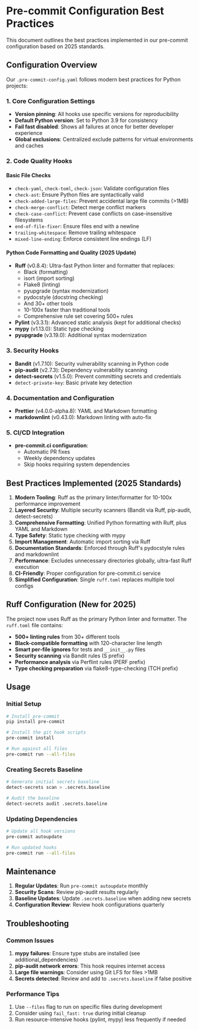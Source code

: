 # Pre-commit Configuration Best Practices

This document outlines the best practices implemented in our pre-commit configuration based on 2025 standards.

## Configuration Overview

Our `.pre-commit-config.yaml` follows modern best practices for Python projects:

### 1. **Core Configuration Settings**

- **Version pinning**: All hooks use specific versions for reproducibility
- **Default Python version**: Set to Python 3.9 for consistency
- **Fail fast disabled**: Shows all failures at once for better developer experience
- **Global exclusions**: Centralized exclude patterns for virtual environments and caches

### 2. **Code Quality Hooks**

#### Basic File Checks

- `check-yaml`, `check-toml`, `check-json`: Validate configuration files
- `check-ast`: Ensure Python files are syntactically valid
- `check-added-large-files`: Prevent accidental large file commits (>1MB)
- `check-merge-conflict`: Detect merge conflict markers
- `check-case-conflict`: Prevent case conflicts on case-insensitive filesystems
- `end-of-file-fixer`: Ensure files end with a newline
- `trailing-whitespace`: Remove trailing whitespace
- `mixed-line-ending`: Enforce consistent line endings (LF)

#### Python Code Formatting and Quality (2025 Update)

- **Ruff** (v0.8.4): Ultra-fast Python linter and formatter that replaces:
  - Black (formatting)
  - isort (import sorting)
  - Flake8 (linting)
  - pyupgrade (syntax modernization)
  - pydocstyle (docstring checking)
  - And 30+ other tools
  - 10-100x faster than traditional tools
  - Comprehensive rule set covering 500+ rules
- **Pylint** (v3.3.1): Advanced static analysis (kept for additional checks)
- **mypy** (v1.13.0): Static type checking
- **pyupgrade** (v3.19.0): Additional syntax modernization

### 3. **Security Hooks**

- **Bandit** (v1.7.10): Security vulnerability scanning in Python code
- **pip-audit** (v2.7.3): Dependency vulnerability scanning
- **detect-secrets** (v1.5.0): Prevent committing secrets and credentials
- `detect-private-key`: Basic private key detection

### 4. **Documentation and Configuration**

- **Prettier** (v4.0.0-alpha.8): YAML and Markdown formatting
- **markdownlint** (v0.43.0): Markdown linting with auto-fix

### 5. **CI/CD Integration**

- **pre-commit.ci configuration**:
  - Automatic PR fixes
  - Weekly dependency updates
  - Skip hooks requiring system dependencies

## Best Practices Implemented (2025 Standards)

1. **Modern Tooling**: Ruff as the primary linter/formatter for 10-100x performance improvement
2. **Layered Security**: Multiple security scanners (Bandit via Ruff, pip-audit, detect-secrets)
3. **Comprehensive Formatting**: Unified Python formatting with Ruff, plus YAML and Markdown
4. **Type Safety**: Static type checking with mypy
5. **Import Management**: Automatic import sorting via Ruff
6. **Documentation Standards**: Enforced through Ruff's pydocstyle rules and markdownlint
7. **Performance**: Excludes unnecessary directories globally, ultra-fast Ruff execution
8. **CI-Friendly**: Proper configuration for pre-commit.ci service
9. **Simplified Configuration**: Single `ruff.toml` replaces multiple tool configs

## Ruff Configuration (New for 2025)

The project now uses Ruff as the primary Python linter and formatter. The `ruff.toml` file contains:

- **500+ linting rules** from 30+ different tools
- **Black-compatible formatting** with 120-character line length
- **Smart per-file ignores** for tests and `__init__.py` files
- **Security scanning** via Bandit rules (S prefix)
- **Performance analysis** via Perflint rules (PERF prefix)
- **Type checking preparation** via flake8-type-checking (TCH prefix)

## Usage

### Initial Setup

```bash
# Install pre-commit
pip install pre-commit

# Install the git hook scripts
pre-commit install

# Run against all files
pre-commit run --all-files
```

### Creating Secrets Baseline

```bash
# Generate initial secrets baseline
detect-secrets scan > .secrets.baseline

# Audit the baseline
detect-secrets audit .secrets.baseline
```

### Updating Dependencies

```bash
# Update all hook versions
pre-commit autoupdate

# Run updated hooks
pre-commit run --all-files
```

## Maintenance

1. **Regular Updates**: Run `pre-commit autoupdate` monthly
2. **Security Scans**: Review pip-audit results regularly
3. **Baseline Updates**: Update `.secrets.baseline` when adding new secrets
4. **Configuration Review**: Review hook configurations quarterly

## Troubleshooting

### Common Issues

1. **mypy failures**: Ensure type stubs are installed (see additional_dependencies)
2. **pip-audit network errors**: This hook requires internet access
3. **Large file warnings**: Consider using Git LFS for files >1MB
4. **Secrets detected**: Review and add to `.secrets.baseline` if false positive

### Performance Tips

1. Use `--files` flag to run on specific files during development
2. Consider using `fail_fast: true` during initial cleanup
3. Run resource-intensive hooks (pylint, mypy) less frequently if needed
